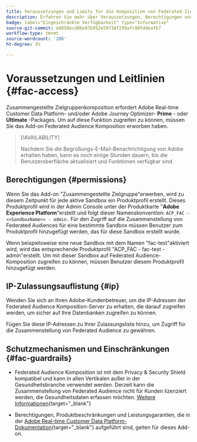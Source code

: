 ```yaml
---
title: Voraussetzungen und Limits für die Komposition von Federated-Zielgruppen
description: Erfahren Sie mehr über Voraussetzungen, Berechtigungen und Limits für die Zusammenstellung von Federated Audience
badge: label="Eingeschränkte Verfügbarkeit" type="Informative"
source-git-commit: e6858ecd06e97b952e59738f299afc90fddeafb7
workflow-type: tm+mt
source-wordcount: '286'
ht-degree: 3%

---
```


# Voraussetzungen und Leitlinien {#fac-access}

Zusammengestellte Zielgruppenkomposition erfordert Adobe Real-time Customer Data Platform- und/oder Adobe Journey Optimizer- **Prime** - oder **Ultimate** -Packages. Um auf diese Funktion zugreifen zu können, müssen Sie das Add-on Federated Audience Komposition erworben haben.

>[!AVAILABILITY]
>
>Nachdem Sie die Begrüßungs-E-Mail-Benachrichtigung von Adobe erhalten haben, kann es noch einige Stunden dauern, bis die Benutzeroberfläche aktualisiert und Funktionen verfügbar sind.

## Berechtigungen {#permissions}

Wenn Sie das Add-on &quot;Zusammengestellte Zielgruppe&quot;erwerben, wird zu diesem Zeitpunkt für jede aktive Sandbox ein Produktprofil erstellt. Dieses Produktprofil wird in der Admin Console unter der Produktkarte &quot;**Adobe Experience Platform**&quot;erstellt und folgt dieser Namenskonvention: `ACP_FAC - <<SandboxName>> - admin.` Für den Zugriff auf die Zusammenstellung von Federated Audiences für eine bestimmte Sandbox müssen Benutzer zum Produktprofil hinzugefügt werden, das für diese Sandbox erstellt wurde.

Wenn beispielsweise eine neue Sandbox mit dem Namen &quot;fac-test&quot;aktiviert wird, wird das entsprechende Produktprofil &quot;ACP_FAC - fac-test - admin&quot;erstellt. Um mit dieser Sandbox auf Federated Audience-Komposition zugreifen zu können, müssen Benutzer diesem Produktprofil hinzugefügt werden.

## IP-Zulassungsauflistung {#ip}

Wenden Sie sich an Ihren Adobe-Kundenbetreuer, um die IP-Adressen der Federated Audience Komposition-Server zu erhalten, die darauf zugreifen werden, um sicher auf Ihre Datenbanken zugreifen zu können.

Fügen Sie diese IP-Adressen zu Ihrer Zulassungsliste hinzu, um Zugriff für die Zusammenstellung von Federated Audience zu gewähren.

## Schutzmechanismen und Einschränkungen {#fac-guardrails}

* Federated Audience Komposition ist mit dem Privacy &amp; Security Shield kompatibel und kann in allen Vertikalen außer in der Gesundheitsbranche verwendet werden. Derzeit kann die Zusammenstellung von Federated Audience nicht für Kunden lizenziert werden, die Gesundheitsdaten erfassen möchten. [Weitere Informationen](https://experienceleague.adobe.com/en/docs/events/customer-data-management-voices-recordings/governance/healthcare-shield){target="_blank"}

* Berechtigungen, Produktbeschränkungen und Leistungsgarantien, die in der [Adobe Real-time Customer Data Platform-Dokumentation](https://experienceleague.adobe.com/en/docs/experience-platform/profile/guardrails){target="_blank"} aufgeführt sind, gelten für dieses Add-on.
